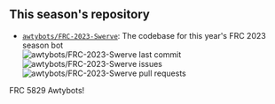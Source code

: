 ## This season's repository

* [`awtybots/FRC-2023-Swerve`](/https://github.com/awtybots/FRC-2023-Swerve): The codebase for this year's FRC 2023 season bot\
![awtybots/FRC-2023-Swerve last commit](https://img.shields.io/github/last-commit/awtybots/FRC-2023-Swerve)
![awtybots/FRC-2023-Swerve issues](https://img.shields.io/github/issues-raw/awtybots/FRC-2023-Swerve)
![awtybots/FRC-2023-Swerve pull requests](https://img.shields.io/github/issues-pr-raw/awtybots/FRC-2023-Swerve)

FRC 5829 Awtybots!
